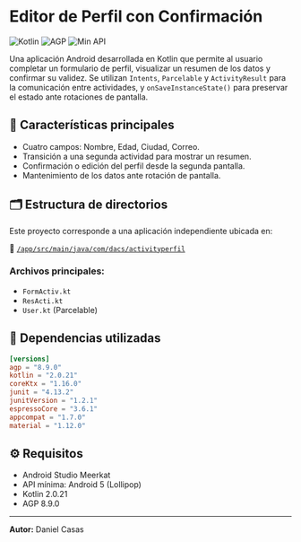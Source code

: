# Editor de Perfil con Confirmación

![Kotlin](https://img.shields.io/badge/Kotlin-2.0.21-blue?logo=kotlin)
![AGP](https://img.shields.io/badge/AGP-8.9.0-orange?logo=android)
![Min API](https://img.shields.io/badge/Min%20API-21%20(Lollipop)-green?logo=android)

Una aplicación Android desarrollada en Kotlin que permite al usuario completar un formulario de perfil, visualizar un resumen de los datos y confirmar su validez. Se utilizan `Intents`, `Parcelable` y `ActivityResult` para la comunicación entre actividades, y `onSaveInstanceState()` para preservar el estado ante rotaciones de pantalla.

## 📌 Características principales

- Cuatro campos: Nombre, Edad, Ciudad, Correo.
- Transición a una segunda actividad para mostrar un resumen.
- Confirmación o edición del perfil desde la segunda pantalla.
- Mantenimiento de los datos ante rotación de pantalla.

## 🗂 Estructura de directorios

Este proyecto corresponde a una aplicación independiente ubicada en:

📁 [`/app/src/main/java/com/dacs/activityperfil`](./ActivityPerfil/app/src/main/java/com/dacs/activityperfil)

### Archivos principales:
- `FormActiv.kt`
- `ResActi.kt`
- `User.kt` (Parcelable)

## 🧪 Dependencias utilizadas

```toml
[versions]
agp = "8.9.0"
kotlin = "2.0.21"
coreKtx = "1.16.0"
junit = "4.13.2"
junitVersion = "1.2.1"
espressoCore = "3.6.1"
appcompat = "1.7.0"
material = "1.12.0"
```

## ⚙️ Requisitos

- Android Studio Meerkat
- API mínima: Android 5 (Lollipop)
- Kotlin 2.0.21
- AGP 8.9.0

---

**Autor:** Daniel Casas
